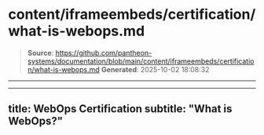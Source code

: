 # content/iframeembeds/certification/what-is-webops.md

> **Source**: https://github.com/pantheon-systems/documentation/blob/main/content/iframeembeds/certification/what-is-webops.md
> **Generated**: 2025-10-02 18:08:32

---

---
title: WebOps Certification
subtitle: "What is WebOps?"
---

<Partial file="certification-guide/what-is-webops.md" />
